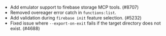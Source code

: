 - Add emulator support to firebase storage MCP tools. (#8707)
- Removed overeager error catch in `functions:list`.
- Add validation during `firebase init` feature selection. (#5232)
- Fixed issue where `--export-on-exit` fails if the target directory does not exist. (#4688)
